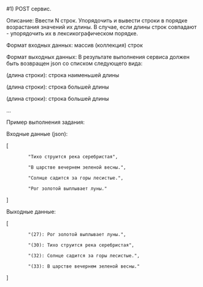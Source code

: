 #1) POST сервис.

Описание: Ввести N строк. Упорядочить и вывести строки в порядке возрастания значений их длины. В случае, если длины строк совпадают - упорядочить их в лексикографическом порядке.

 

Формат входных данных: массив (коллекция) строк

 

Формат выходных данных: В результате выполнения сервиса должен быть возвращен json со списком следующего вида:

 

(длина строки): строка наименьшей длины

(длина строки): строка большей длины

(длина строки): строка большей длины

...

 

 

Пример выполнения задания:

Входные данные (json):

 

[

            "Тихо струится река серебристая",

            "В царстве вечернем зеленой весны.",

            "Солнце садится за горы лесистые.",

            "Рог золотой выплывает луны."

]

 

Выходные данные:

[

            "(27): Рог золотой выплывает луны.",

            "(30): Тихо струится река серебристая",

            "(32): Солнце садится за горы лесистые.",

            "(33): В царстве вечернем зеленой весны."

]